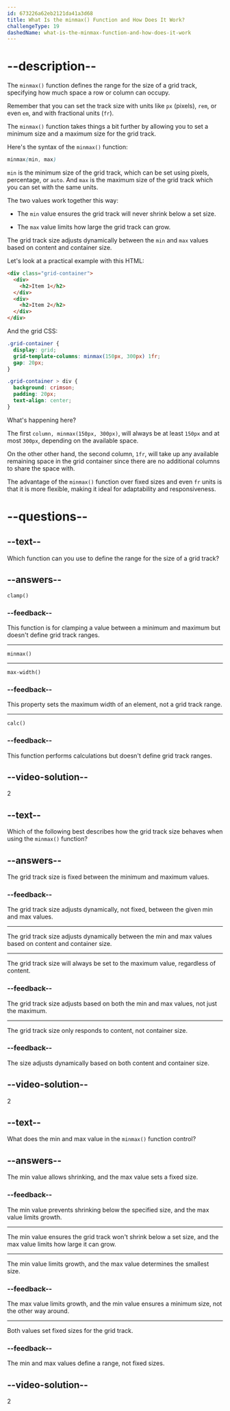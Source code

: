 ```yaml
---
id: 673226a62eb2121da41a3d68
title: What Is the minmax() Function and How Does It Work?
challengeType: 19
dashedName: what-is-the-minmax-function-and-how-does-it-work
---
```


# --description--

The `minmax()` function defines the range for the size of a grid track, specifying how much space a row or column can occupy.

Remember that you can set the track size with units like `px` (pixels), `rem`, or even `em`, and with fractional units (`fr`).

The `minmax()` function takes things a bit further by allowing you to set a minimum size and a maximum size for the grid track.

Here's the syntax of the `minmax()` function:

```css
minmax(min, max)
```

`min` is the minimum size of the grid track, which can be set using pixels, percentage, or `auto`. And `max` is the maximum size of the grid track which you can set with the same units.

The two values work together this way:

- The `min` value ensures the grid track will never shrink below a set size.

- The `max` value limits how large the grid track can grow.

The grid track size adjusts dynamically between the `min` and `max` values based on content and container size.

Let's look at a practical example with this HTML:

```html
<div class="grid-container">
  <div>
    <h2>Item 1</h2>
  </div>
  <div>
    <h2>Item 2</h2>
  </div>
</div>
```

And the grid CSS:

```css
.grid-container {
  display: grid;
  grid-template-columns: minmax(150px, 300px) 1fr;
  gap: 20px;
}

.grid-container > div {
  background: crimson;
  padding: 20px;
  text-align: center;
}
```

What's happening here? 

The first `column, minmax(150px, 300px)`, will always be at least `150px` and at most `300px`, depending on the available space.

On the other other hand, the second column, `1fr`, will take up any available remaining space in the grid container since there are no additional columns to share the space with.

The advantage of the `minmax()` function over fixed sizes and even `fr` units is that it is more flexible, making it ideal for adaptability and responsiveness.

# --questions--

## --text--

Which function can you use to define the range for the size of a grid track?

## --answers--

`clamp()`

### --feedback--

This function is for clamping a value between a minimum and maximum but doesn't define grid track ranges.

---

`minmax()`

---

`max-width()`

### --feedback--

This property sets the maximum width of an element, not a grid track range.

---

`calc()`

### --feedback--

This function performs calculations but doesn't define grid track ranges.

## --video-solution--

2

## --text--

Which of the following best describes how the grid track size behaves when using the `minmax()` function?

## --answers--

The grid track size is fixed between the minimum and maximum values.

### --feedback--

The grid track size adjusts dynamically, not fixed, between the given min and max values.

---

The grid track size adjusts dynamically between the min and max values based on content and container size.

---

The grid track size will always be set to the maximum value, regardless of content.

### --feedback--

The grid track size adjusts based on both the min and max values, not just the maximum.

---

The grid track size only responds to content, not container size.

### --feedback--

The size adjusts dynamically based on both content and container size.

## --video-solution--

2

## --text--

What does the min and max value in the `minmax()` function control?

## --answers--

The min value allows shrinking, and the max value sets a fixed size.

### --feedback--

The min value prevents shrinking below the specified size, and the max value limits growth.

---

The min value ensures the grid track won't shrink below a set size, and the max value limits how large it can grow.

---

The min value limits growth, and the max value determines the smallest size.

### --feedback--

The max value limits growth, and the min value ensures a minimum size, not the other way around.

---

Both values set fixed sizes for the grid track.

### --feedback--

The min and max values define a range, not fixed sizes.

## --video-solution--

2
